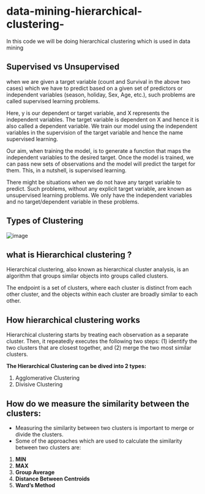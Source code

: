 # data-mining-hierarchical-clustering-
In this code we will be doing hierarchical clustering which is used in data mining 

## Supervised vs Unsupervised

when we are given a target variable (count and Survival in the above two cases) which we have to predict based on a given set of predictors or independent variables (season, holiday, Sex, Age, etc.), such problems are called supervised learning problems.

Here, y is our dependent or target variable, and X represents the independent variables. The target variable is dependent on X and hence it is also called a dependent variable. We train our model using the independent variables in the supervision of the target variable and hence the name supervised learning.

Our aim, when training the model, is to generate a function that maps the independent variables to the desired target. Once the model is trained, we can pass new sets of observations and the model will predict the target for them. This, in a nutshell, is supervised learning.

There might be situations when we do not have any target variable to predict. Such problems, without any explicit target variable, are known as unsupervised learning problems. We only have the independent variables and no target/dependent variable in these problems.



## Types of Clustering

![image](https://user-images.githubusercontent.com/63282184/134457458-2a8f77b6-3b56-476e-9d0b-a61d7cf90bc7.png)

## what is Hierarchical clustering ?

Hierarchical clustering, also known as hierarchical cluster analysis, is an algorithm that groups similar objects into groups called clusters.

The endpoint is a set of clusters, where each cluster is distinct from each other cluster, and the objects within each cluster are broadly similar to each other.

## How hierarchical clustering works
Hierarchical clustering starts by treating each observation as a separate cluster. Then, it repeatedly executes the following two steps: (1) identify the two clusters that are closest together, and (2) merge the two most similar clusters. 




**The Hierarchical Clustering can be dived into 2 types:**
1. Agglomerative Clustering
2. Divisive Clustering


## How do we measure the similarity between the clusters:

- Measuring the similarity between two clusters is important to merge or divide the clusters. 
- Some of the approaches which are used to calculate the similarity between two clusters are:

1. **MIN**
2. **MAX**
3. **Group Average**
4. **Distance Between Centroids**
5. **Ward’s Method**
